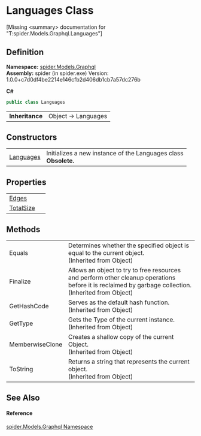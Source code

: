 # Languages Class


\[Missing &lt;summary&gt; documentation for "T:spider.Models.Graphql.Languages"\]



## Definition
**Namespace:** <a href="a7324a28-4f46-beaa-9269-26a8fa385391">spider.Models.Graphql</a>  
**Assembly:** spider (in spider.exe) Version: 1.0.0+c7d0df4be2214e146cfb2d406db1cb7a57dc276b

**C#**
``` C#
public class Languages
```

<table><tr><td><strong>Inheritance</strong></td><td>Object  →  Languages</td></tr>
</table>



## Constructors
<table>
<tr>
<td><a href="7fba8273-66c0-9fa8-d09e-6139799e4260">Languages</a></td>
<td>Initializes a new instance of the Languages class<br /><strong>Obsolete.</strong></td></tr>
</table>

## Properties
<table>
<tr>
<td><a href="633e2b4d-e8ac-c051-80e1-587e3548a739">Edges</a></td>
<td> </td></tr>
<tr>
<td><a href="e4b06c73-71be-2d4f-b1b5-144de246cd7f">TotalSize</a></td>
<td> </td></tr>
</table>

## Methods
<table>
<tr>
<td>Equals</td>
<td>Determines whether the specified object is equal to the current object.<br />(Inherited from Object)</td></tr>
<tr>
<td>Finalize</td>
<td>Allows an object to try to free resources and perform other cleanup operations before it is reclaimed by garbage collection.<br />(Inherited from Object)</td></tr>
<tr>
<td>GetHashCode</td>
<td>Serves as the default hash function.<br />(Inherited from Object)</td></tr>
<tr>
<td>GetType</td>
<td>Gets the Type of the current instance.<br />(Inherited from Object)</td></tr>
<tr>
<td>MemberwiseClone</td>
<td>Creates a shallow copy of the current Object.<br />(Inherited from Object)</td></tr>
<tr>
<td>ToString</td>
<td>Returns a string that represents the current object.<br />(Inherited from Object)</td></tr>
</table>

## See Also


#### Reference
<a href="a7324a28-4f46-beaa-9269-26a8fa385391">spider.Models.Graphql Namespace</a>  
